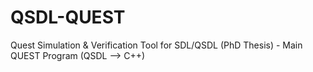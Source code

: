 # QSDL-QUEST
Quest Simulation &amp; Verification Tool for SDL/QSDL (PhD Thesis) - Main QUEST Program (QSDL --> C++)
